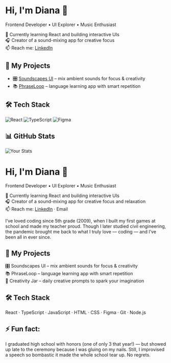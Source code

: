 # Hi, I'm Diana 👋  
Frontend Developer • UI Explorer • Music Enthusiast

🌱 Currently learning React and building interactive UIs  
🎧 Creator of a sound-mixing app for creative focus  
📫 Reach me: [LinkedIn](https://www.linkedin.com/in/diana-shagiakhmetova/)

## 🚀 My Projects
- 🎛️ [Soundscapes UI](https://github.com/yourusername/soundscapes) – mix ambient sounds for focus & creativity
- 📚 [PhraseLoop](https://github.com/yourusername/phraseloop) – language learning app with smart repetition

## 🛠️ Tech Stack
![React](https://img.shields.io/badge/React-61DAFB?logo=react&style=for-the-badge)
![TypeScript](https://img.shields.io/badge/TypeScript-3178C6?logo=typescript&style=for-the-badge)
![Figma](https://img.shields.io/badge/Figma-F24E1E?logo=figma&style=for-the-badge)

## 📊 GitHub Stats
![Your Stats](https://github-readme-stats.vercel.app/api?username=yourusername&show_icons=true&theme=dracula)


# Hi, I'm Diana 👋  
Frontend Developer • UI Explorer • Music Enthusiast


🌱 Currently learning React and building interactive UIs  
🎧 Creator of a sound-mixing app for creative focus and relaxation  
📫 Reach me: [LinkedIn](https://www.linkedin.com/in/diana-shagiakhmetova/) · Email

I’ve loved coding since 5th grade (2009), when I built my first games at school and made my teacher proud. Though I later studied civil engineering, the pandemic brought me back to what I truly love — coding — and I’ve been all in ever since.

## 🚀 My Projects
🎛️ Soundscapes UI – mix ambient sounds for focus & creativity  
📚 PhraseLoop – language learning app with smart repetition  
🎨 Creativity Jar – daily creative prompts to spark your imagination

## 🛠️ Tech Stack
React · TypeScript · JavaScript · HTML · CSS · Figma · Git · Node.js

## ⚡ Fun fact: 
I graduated high school with honors (one of only 3 that year!) — but showed up late to the ceremony because I was gluing on my nails. Still, I improvised a speech so bombastic it made the whole school tear up. No regrets.
